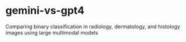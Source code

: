 # gemini-vs-gpt4
Comparing binary classification in radiology, dermatology, and histology images using large multimodal models
